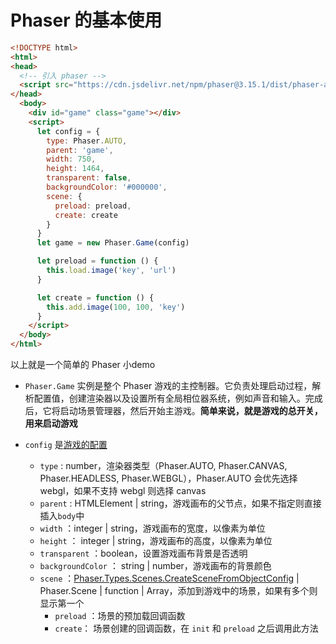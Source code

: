 # Phaser 的基本使用

```html
<!DOCTYPE html>
<html>
<head>
  <!-- 引入 phaser -->
  <script src="https://cdn.jsdelivr.net/npm/phaser@3.15.1/dist/phaser-arcade-physics.min.js"></script>
</head>
  <body>
    <div id="game" class="game"></div>
    <script>
      let config = {
        type: Phaser.AUTO,
        parent: 'game',
        width: 750,
        height: 1464,
        transparent: false,
        backgroundColor: '#000000',
        scene: {
          preload: preload,
          create: create
        }
      }
      let game = new Phaser.Game(config)

      let preload = function () {
        this.load.image('key', 'url')
      }

      let create = function () {
        this.add.image(100, 100, 'key')
      }
    </script>
  </body>
</html>
```

以上就是一个简单的 Phaser 小demo

- `Phaser.Game` 实例是整个 Phaser 游戏的主控制器。它负责处理启动过程，解析配置值，创建渲染器以及设置所有全局相位器系统，例如声音和输入。完成后，它将启动场景管理器，然后开始主游戏。**简单来说，就是游戏的总开关，用来启动游戏**

- `config` 是[游戏的配置](https://photonstorm.github.io/phaser3-docs/Phaser.Types.Core.html#.GameConfig)
  - `type` : number，渲染器类型（Phaser.AUTO, Phaser.CANVAS, Phaser.HEADLESS, Phaser.WEBGL），Phaser.AUTO 会优先选择 webgl，如果不支持 webgl 则选择 canvas
  - `parent` : HTMLElement | string，游戏画布的父节点，如果不指定则直接插入`body`中
  - `width` ：integer | string，游戏画布的宽度，以像素为单位
  - `height` ： integer | string，游戏画布的高度，以像素为单位
  - `transparent` ：boolean，设置游戏画布背景是否透明
  - `backgroundColor` ： string | number，游戏画布的背景颜色
  - `scene` ：[Phaser.Types.Scenes.CreateSceneFromObjectConfig](https://photonstorm.github.io/phaser3-docs/Phaser.Types.Scenes.html#.CreateSceneFromObjectConfig) | Phaser.Scene | function | Array，添加到游戏中的场景，如果有多个则显示第一个
    - `preload` ：场景的预加载回调函数
    - `create`： 场景创建的回调函数，在 `init` 和 `preload` 之后调用此方法
